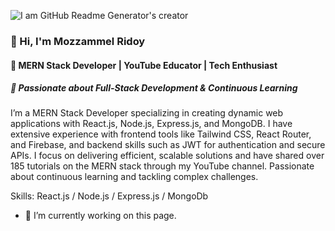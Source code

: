 ![I am GitHub Readme Generator's creator](https://res.cloudinary.com/dsh57dvqf/image/upload/v1728386791/Purple_Blue_Modern_Gaming_Youtube_Thumbnail_1_d5ojjf.png)
### 👋 Hi, I'm Mozzammel Ridoy
#### 🔹 MERN Stack Developer | YouTube Educator | Tech Enthusiast 
##### 🔹 Passionate about Full-Stack Development & Continuous Learning

I’m a MERN Stack Developer specializing in creating dynamic web applications with React.js, Node.js, Express.js, and MongoDB. I have extensive experience with frontend tools like Tailwind CSS, React Router, and Firebase, and backend skills such as JWT for authentication and secure APIs. I focus on delivering efficient, scalable solutions and have shared over 185 tutorials on the MERN stack through my YouTube channel. Passionate about continuous learning and tackling complex challenges.

Skills: React.js / Node.js / Express.js / MongoDb

- 🔭 I’m currently working on this page. 




